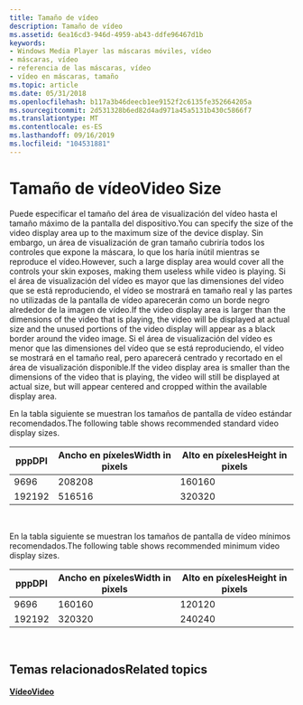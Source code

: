 ```yaml
---
title: Tamaño de vídeo
description: Tamaño de vídeo
ms.assetid: 6ea16cd3-946d-4959-ab43-ddfe96467d1b
keywords:
- Windows Media Player las máscaras móviles, vídeo
- máscaras, vídeo
- referencia de las máscaras, vídeo
- vídeo en máscaras, tamaño
ms.topic: article
ms.date: 05/31/2018
ms.openlocfilehash: b117a3b46deecb1ee9152f2c6135fe352664205a
ms.sourcegitcommit: 2d531328b6ed82d4ad971a45a5131b430c5866f7
ms.translationtype: MT
ms.contentlocale: es-ES
ms.lasthandoff: 09/16/2019
ms.locfileid: "104531881"
---
```

# <a name="video-size"></a><span data-ttu-id="8a429-107">Tamaño de vídeo</span><span class="sxs-lookup"><span data-stu-id="8a429-107">Video Size</span></span>

<span data-ttu-id="8a429-108">Puede especificar el tamaño del área de visualización del vídeo hasta el tamaño máximo de la pantalla del dispositivo.</span><span class="sxs-lookup"><span data-stu-id="8a429-108">You can specify the size of the video display area up to the maximum size of the device display.</span></span> <span data-ttu-id="8a429-109">Sin embargo, un área de visualización de gran tamaño cubriría todos los controles que expone la máscara, lo que los haría inútil mientras se reproduce el vídeo.</span><span class="sxs-lookup"><span data-stu-id="8a429-109">However, such a large display area would cover all the controls your skin exposes, making them useless while video is playing.</span></span> <span data-ttu-id="8a429-110">Si el área de visualización del vídeo es mayor que las dimensiones del vídeo que se está reproduciendo, el vídeo se mostrará en tamaño real y las partes no utilizadas de la pantalla de vídeo aparecerán como un borde negro alrededor de la imagen de vídeo.</span><span class="sxs-lookup"><span data-stu-id="8a429-110">If the video display area is larger than the dimensions of the video that is playing, the video will be displayed at actual size and the unused portions of the video display will appear as a black border around the video image.</span></span> <span data-ttu-id="8a429-111">Si el área de visualización del vídeo es menor que las dimensiones del vídeo que se está reproduciendo, el vídeo se mostrará en el tamaño real, pero aparecerá centrado y recortado en el área de visualización disponible.</span><span class="sxs-lookup"><span data-stu-id="8a429-111">If the video display area is smaller than the dimensions of the video that is playing, the video will still be displayed at actual size, but will appear centered and cropped within the available display area.</span></span>

<span data-ttu-id="8a429-112">En la tabla siguiente se muestran los tamaños de pantalla de vídeo estándar recomendados.</span><span class="sxs-lookup"><span data-stu-id="8a429-112">The following table shows recommended standard video display sizes.</span></span>



| <span data-ttu-id="8a429-113">ppp</span><span class="sxs-lookup"><span data-stu-id="8a429-113">DPI</span></span> | <span data-ttu-id="8a429-114">Ancho en píxeles</span><span class="sxs-lookup"><span data-stu-id="8a429-114">Width in pixels</span></span> | <span data-ttu-id="8a429-115">Alto en píxeles</span><span class="sxs-lookup"><span data-stu-id="8a429-115">Height in pixels</span></span> |
|-----|-----------------|------------------|
| <span data-ttu-id="8a429-116">96</span><span class="sxs-lookup"><span data-stu-id="8a429-116">96</span></span>  | <span data-ttu-id="8a429-117">208</span><span class="sxs-lookup"><span data-stu-id="8a429-117">208</span></span>             | <span data-ttu-id="8a429-118">160</span><span class="sxs-lookup"><span data-stu-id="8a429-118">160</span></span>              |
| <span data-ttu-id="8a429-119">192</span><span class="sxs-lookup"><span data-stu-id="8a429-119">192</span></span> | <span data-ttu-id="8a429-120">516</span><span class="sxs-lookup"><span data-stu-id="8a429-120">516</span></span>             | <span data-ttu-id="8a429-121">320</span><span class="sxs-lookup"><span data-stu-id="8a429-121">320</span></span>              |



 

<span data-ttu-id="8a429-122">En la tabla siguiente se muestran los tamaños de pantalla de vídeo mínimos recomendados.</span><span class="sxs-lookup"><span data-stu-id="8a429-122">The following table shows recommended minimum video display sizes.</span></span>



| <span data-ttu-id="8a429-123">ppp</span><span class="sxs-lookup"><span data-stu-id="8a429-123">DPI</span></span> | <span data-ttu-id="8a429-124">Ancho en píxeles</span><span class="sxs-lookup"><span data-stu-id="8a429-124">Width in pixels</span></span> | <span data-ttu-id="8a429-125">Alto en píxeles</span><span class="sxs-lookup"><span data-stu-id="8a429-125">Height in pixels</span></span> |
|-----|-----------------|------------------|
| <span data-ttu-id="8a429-126">96</span><span class="sxs-lookup"><span data-stu-id="8a429-126">96</span></span>  | <span data-ttu-id="8a429-127">160</span><span class="sxs-lookup"><span data-stu-id="8a429-127">160</span></span>             | <span data-ttu-id="8a429-128">120</span><span class="sxs-lookup"><span data-stu-id="8a429-128">120</span></span>              |
| <span data-ttu-id="8a429-129">192</span><span class="sxs-lookup"><span data-stu-id="8a429-129">192</span></span> | <span data-ttu-id="8a429-130">320</span><span class="sxs-lookup"><span data-stu-id="8a429-130">320</span></span>             | <span data-ttu-id="8a429-131">240</span><span class="sxs-lookup"><span data-stu-id="8a429-131">240</span></span>              |



 

## <a name="related-topics"></a><span data-ttu-id="8a429-132">Temas relacionados</span><span class="sxs-lookup"><span data-stu-id="8a429-132">Related topics</span></span>

<dl> <dt>

[<span data-ttu-id="8a429-133">**Vídeo**</span><span class="sxs-lookup"><span data-stu-id="8a429-133">**Video**</span></span>](video.md)
</dt> </dl>

 

 




